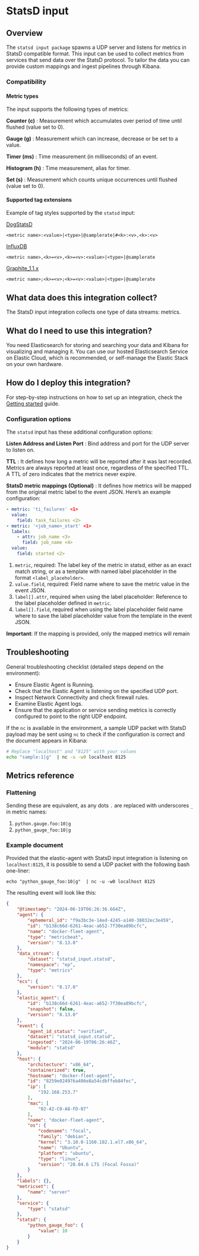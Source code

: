 # StatsD input

## Overview

The `statsd input package` spawns a UDP server and listens for metrics in StatsD compatible format.
This input can be used to collect metrics from services that send data over the StatsD protocol. To tailor the data you can provide custom mappings and ingest pipelines through Kibana.

### Compatibility

#### Metric types

The input supports the following types of metrics:

**Counter (c)**
:   Measurement which accumulates over period of time until flushed (value set to 0).

**Gauge (g)**
:   Measurement which can increase, decrease or be set to a value.

**Timer (ms)**
:   Time measurement (in milliseconds) of an event.

**Histogram (h)**
:   Time measurement, alias for timer.

**Set (s)**
:   Measurement which counts unique occurrences until flushed (value set to 0).

#### Supported tag extensions

Example of tag styles supported by the `statsd` input:

[DogStatsD](https://docs.datadoghq.com/developers/dogstatsd/datagram_shell/?tab=metrics#the-dogstatsd-protocol)

`<metric name>:<value>|<type>|@samplerate|#<k>:<v>,<k>:<v>`

[InfluxDB](https://github.com/influxdata/telegraf/blob/master/plugins/inputs/statsd/README.md#influx-statsd)

`<metric name>,<k>=<v>,<k>=<v>:<value>|<type>|@samplerate`

[Graphite_1.1.x](https://graphite.readthedocs.io/en/latest/tags.html#graphite-tag-support)

`<metric name>;<k>=<v>;<k>=<v>:<value>|<type>|@samplerate`

## What data does this integration collect?

The StatsD input integration collects one type of data streams: metrics.

## What do I need to use this integration?

You need Elasticsearch for storing and searching your data and Kibana for visualizing and managing it.
You can use our hosted Elasticsearch Service on Elastic Cloud, which is recommended, or self-manage the Elastic Stack on your own hardware.

## How do I deploy this integration?

For step-by-step instructions on how to set up an integration, check the
[Getting started](https://www.elastic.co/guide/en/welcome-to-elastic/current/getting-started-observability.html) guide.

### Configuration options

The `statsd` input has these additional configuration options:

**Listen Address and Listen Port**
:   Bind address and port for the UDP server to listen on.

**TTL**
:   It defines how long a metric will be reported after it was last recorded. Metrics are always reported at least once, regardless of the specified TTL. A TTL of zero indicates that the metrics never expire.

**StatsD metric mappings (Optional)**
:   It defines how metrics will be mapped from the original metric label to the event JSON. Here’s an example configuration:

```yaml
- metric: 'ti_failures' <1>
  value:
    field: task_failures <2>
- metric: '<job_name>_start' <1>
  labels:
    - attr: job_name <3>
      field: job_name <4>
  value:
    field: started <2>
```

1. `metric`, required: The label key of the metric in statsd, either as an exact match string, or as a template with named label placeholder in the format `<label_placeholder>`.
2. `value.field`, required: Field name where to save the metric value in the event JSON.
3. `label[].attr`, required when using the label placeholder: Reference to the label placeholder defined in `metric`.
4. `label[].field`, required when using the label placeholder field name where to save the label placeholder value from the template in the event JSON.

**Important**: If the mapping is provided, only the mapped metrics will remain

## Troubleshooting

General troubleshooting checklist (detailed steps depend on the environment):
- Ensure Elastic Agent is Running.
- Check that the Elastic Agent is listening on the specified UDP port.
- Inspect Network Connectivity and check firewall rules.
- Examine Elastic Agent logs.
- Ensure that the application or service sending metrics is correctly configured to point to the right UDP endpoint.

If the `nc` is available in the environment, a sample UDP packet with StatsD payload may be sent using `nc` to check if the configuration is correct and the document appears in Kibana:

```bash
# Replace "localhost" and "8125" with your values
echo "sample:1|g"  | nc -u -w0 localhost 8125
```

## Metrics reference

### Flattening

Sending these are equivalent, as any dots `.` are replaced with underscores `_` in metric names:
1. `python.gauge.foo:10|g`
2. `python_gauge_foo:10|g`

### Example document

Provided that the elastic-agent with StatsD input integration is listening on `localhost:8125`, it is possible to send a UDP packet with the following bash one-liner:

`echo "python_gauge_foo:10|g"  | nc -u -w0 localhost 8125`

The resulting event will look like this:

```json
{
    "@timestamp": "2024-06-19T06:26:36.664Z",
    "agent": {
        "ephemeral_id": "f9a3bc3e-14ed-4245-a140-38032ec3e459",
        "id": "b138c66d-6261-4eac-a652-7f30ea89bcfc",
        "name": "docker-fleet-agent",
        "type": "metricbeat",
        "version": "8.13.0"
    },
    "data_stream": {
        "dataset": "statsd_input.statsd",
        "namespace": "ep",
        "type": "metrics"
    },
    "ecs": {
        "version": "8.17.0"
    },
    "elastic_agent": {
        "id": "b138c66d-6261-4eac-a652-7f30ea89bcfc",
        "snapshot": false,
        "version": "8.13.0"
    },
    "event": {
        "agent_id_status": "verified",
        "dataset": "statsd_input.statsd",
        "ingested": "2024-06-19T06:26:46Z",
        "module": "statsd"
    },
    "host": {
        "architecture": "x86_64",
        "containerized": true,
        "hostname": "docker-fleet-agent",
        "id": "8259e024976a406e8a54cdbffeb84fec",
        "ip": [
            "192.168.253.7"
        ],
        "mac": [
            "02-42-C0-A8-FD-07"
        ],
        "name": "docker-fleet-agent",
        "os": {
            "codename": "focal",
            "family": "debian",
            "kernel": "3.10.0-1160.102.1.el7.x86_64",
            "name": "Ubuntu",
            "platform": "ubuntu",
            "type": "linux",
            "version": "20.04.6 LTS (Focal Fossa)"
        }
    },
    "labels": {},
    "metricset": {
        "name": "server"
    },
    "service": {
        "type": "statsd"
    },
    "statsd": {
        "python_gauge_foo": {
            "value": 10
        }
    }
}
```